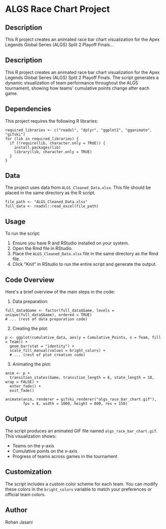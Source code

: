 # ALGS Race Chart Project

## Description
This R project creates an animated race bar chart visualization for the Apex Legends Global Series (ALGS) Split 2 Playoff Finals...


## Description

This R project creates an animated race bar chart visualization for the Apex Legends Global Series (ALGS) Split 2 Playoff Finals. The script generates a dynamic visualization of team performance throughout the ALGS tournament, showing how teams' cumulative points change after each game.

## Dependencies

This project requires the following R libraries:

```{r libraries, eval=FALSE}
required_libraries <- c("readxl", "dplyr", "ggplot2", "gganimate", "gifski")
for (lib in required_libraries) {
  if (!require(lib, character.only = TRUE)) {
    install.packages(lib)
    library(lib, character.only = TRUE)
  }
}
```

## Data

The project uses data from `ALGS_Cleaned_Data.xlsx`. This file should be placed in the same directory as the R script.

```{r load_data, eval=FALSE}
file_path <- "ALGS_Cleaned_Data.xlsx"
full_data <- readxl::read_excel(file_path)
```

## Usage

To run the script:

1. Ensure you have R and RStudio installed on your system.
2. Open the Rmd file in RStudio.
3. Place the `ALGS_Cleaned_Data.xlsx` file in the same directory as the Rmd file.
4. Click "Knit" in RStudio to run the entire script and generate the output.

## Code Overview

Here's a brief overview of the main steps in the code:

1. Data preparation:

```{r data_prep, eval=FALSE}
full_data$Game <- factor(full_data$Game, levels = unique(full_data$Game), ordered = TRUE)
# ... (rest of data preparation code)
```

2. Creating the plot:

```{r create_plot, eval=FALSE}
p <- ggplot(cumulative_data, aes(y = Cumulative_Points, x = Team, fill = Team)) +
  geom_bar(stat = "identity") +
  scale_fill_manual(values = bright_colors) +
  # ... (rest of plot creation code)
```

3. Animating the plot:

```{r animate_plot, eval=FALSE}
anim <- p + 
  transition_states(Game, transition_length = 6, state_length = 10, wrap = FALSE) +
  enter_fade() + 
  exit_fade()

animate(anim, renderer = gifski_renderer("algs_race_bar_chart.gif"), 
        fps = 8, width = 1000, height = 800, res = 150)
```

## Output

The script produces an animated GIF file named `algs_race_bar_chart.gif`. This visualization shows:
- Teams on the y-axis
- Cumulative points on the x-axis
- Progress of teams across games in the tournament

## Customization

The script includes a custom color scheme for each team. You can modify these colors in the `bright_colors` variable to match your preferences or official team colors.

## Author

Rohan Jasani